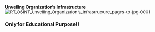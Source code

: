 **Unveiling Organization’s Infrastructure**
![RT_OSINT_Unveiling_Organization’s_Infrastructure_pages-to-jpg-0001](https://github.com/user-attachments/assets/d64dc0e6-7454-4bcf-98c2-c3e83a7431bb)

### Only for Educational Purpose!! ###
